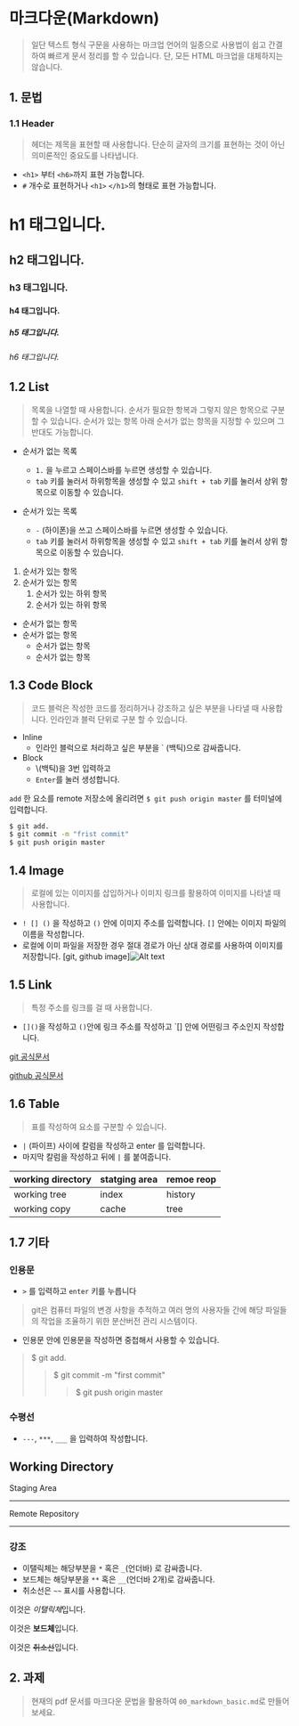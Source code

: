# 마크다운(Markdown)

> 일단 텍스트 형식 구문을 사용하는 마크업 언어의 일종으로 사용법이 쉽고 간결하여 빠르게 문서 정리를 할 수 있습니다. 단, 모든 HTML 마크업을 대체하지는 않습니다.

## 1. 문법
### 1.1 Header
> 헤더는 제목을 표현할 때 사용합니다. 단순히 글자의 크기를 표현하는 것이 아닌 의미론적인 중요도를 나타냅니다.

- `<h1>` 부터 `<h6>`까지 표현 가능합니다.
- `#` 개수로 표현하거나 `<h1>` `</h1>`의 형태로 표현 가능합니다.


# h1 태그입니다.
## h2 태그입니다.
### h3 태그입니다.
#### h4 태그입니다.
##### h5 태그입니다.
###### h6 태그입니다.

## 1.2 List
> 목록을 나열할 때 사용합니다. 순서가 필요한 항복과 그렇지 않은 항목으로 구분할 수 있습니다. 순서가 있는 항목 아래 순서가 없는 항목을 지정할 수 있으며 그 반대도 가능합니다.

- 순서가 없는 목록
  
  - `1.` 을 누르고 스페이스바를 누르면 생성할 수 있습니다.
  - `tab` 키를 눌러서 하위항목을 생성할 수 있고 `shift + tab` 키를 눌러서 상위 항목으로 이동할 수 있습니다. 
- 순서가 있는 목록  
  - `-` (하이폰)을 쓰고 스페이스바를 누르면 생성할 수 있습니다.
  -  `tab` 키를 눌러서 하위항목을 생성할 수 있고 `shift + tab` 키를 눌러서 상위 항목으로 이동할 수 있습니다. 

1. 순서가 있는 항목
2. 순서가 있는 항목
   1. 순서가 있는 하위 항목
   2. 순서가 있는 하위 항목

- 순서가 없는 항목
- 순서가 없는 항목
  - 순서가 없는 항목
  - 순서가 없는 항목


## 1.3 Code Block

> 코드 블럭은 작성한 코드를 정리하거나 강조하고 싶은 부분을 나타낼 때 사용합니다. 인라인과 블럭 단위로 구분 할 수 있습니다.

- Inline
  - 인라인 블럭으로 처리하고 싶은 부분을 ` (백틱)으로 감싸줍니다.
- Block
  - \\\(백틱)을 3번 입력하고 
  - `Enter`를 눌러 생성합니다.

`add` 한 요소를 remote 저장소에 올리려면 `$ git push origin master` 를 터미널에 입력합니다.

``` bash 
$ git add.
$ git commit -m "frist commit"
$ git push origin master
```

## 1.4 Image
> 로컬에 있는 이미지를 삽입하거나 이미지 링크를 활용하여 이미지를 나타낼 때 사용합니다.

- `! [] ()` 을 작성하고 `()` 안에 이미지 주소를 입력합니다. `[]` 안에는 이미지 파일의 이름을 작성합니다.
- 로컬에 이미 파일을 저장한 경우 절대 경로가 아닌 상대 경로를 사용하여 이미지를 저장합니다.
[git, github image]![Alt text](image.png)

## 1.5 Link
> 특정 주소를 링크를 걸 때 사용합니다.
- `[]()`을 작성하고 `()`안에 링크 주소를 작성하고 `[] 안에 어떤링크 주소인지 작성합니다.

[git 공식문서](https://git-scm.com/)

[github 공식문서](https://github.com/)

## 1.6 Table
> 표를 작성하여 요소를 구분할 수 있습니다.
- ` | ` (파이프) 사이에 칼럼을 작성하고 enter 를 입력합니다.
-  마지막 칼럼을 작성하고 뒤에 `|` 를 붙여줍니다.

|working directory|statging area|remoe reop|
|-----------------|-------------|----------|
|working tree|index|history|
|working copy|cache|tree|

## 1.7 기타
### 인용문
- `>` 를 입력하고 `enter` 키를 누릅니다
> git은 컴퓨터 파일의 변경 사항을 추적하고 여러 명의 사용자들 간에 해당 파일들의 작업을 조율하기 위한 분산버전 관리 시스템이다.
- 인용문 안에 인용문을 작성하면 중첩해서 사용할 수 있습니다.
> $ git add. 
>   > $ git commit -m "first commit"
>   >   > $ git push origin master

### 수평선
- `---`, `***`, `___` 을 입력하여 작성합니다.

Working Directory
---
Staging Area
***
Remote Repository
___

### 강조
- 이탤릭체는 해당부분을 `*` 혹은 `_`(언더바) 로 감싸줍니다.
- 보드체는 해당부분을 `**` 혹은 `__`(언더바 2개)로 감싸줍니다.
- 취소선은 `~~` 표시를 사용합니다.

이것은 *이탤릭체*입니다.

이것은 **보드체**입니다.

이것은 ~~취소선~~입니다.

## 2. 과제
> 현재의 pdf 문서를 마크다운 문법을 활용하여 ```00_markdown_basic.md```로 만들어 보세요.